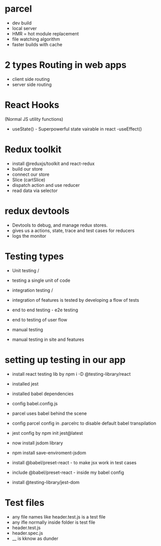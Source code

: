 # parcel
- dev build 
- local server
- HMR = hot module replacement
- file watching algorithm
- faster builds with cache

# 2 types Routing in web apps
- client side routing
- server side routing
 
 # React Hooks
 (Normal JS utility functions)
 - useState() - Superpowerful state vairable in react
 -useEffect()

 # Redux toolkit

- install @reduxjs/toolkit and react-redux
- build our store 
- connect our store
- Slice (cartSlice)
- dispatch action and use reducer
- read data via selector
 

# redux devtools
- Devtools to debug, and manage redux stores.
- gives us a actions, state, trace and test cases for reducers
- logs the monitor


# Testing types

- Unit testing /
- testing a single unit of code

- integration testing /
- integration of features is tested by developing a flow of tests

- end to end testing - e2e testing 
- end to testing of user flow

- manual testing 
- manual testing in site and features

 # setting up testing in our app
 - install react testing lib by npm i -D @testing-library/react
 - installed jest
 - installed babel dependencies
 - config babel.config.js
 - parcel uses babel behind the scene
- config parcel config in .parcelrc to disable default babel transpilation
- jest config by npm init jest@latest
- now install jsdom library
- npm install save-enviroment-jsdom
- install @babel/preset-react - to make jsx work in test cases
- include @babel/preset-react - inside my babel config

- install @testing-library/jest-dom



# Test files
- any file names like header.test.js is a test file
- any ifle normally inside folder is test file
- header.test.js
- header.spec.js
- __ is kknow as dunder
